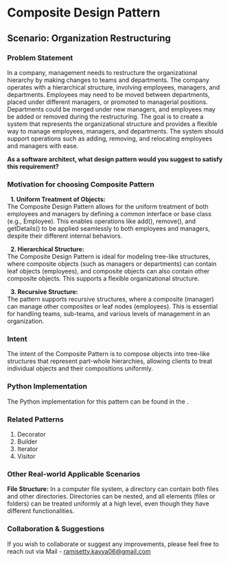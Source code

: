 # Composite Design Pattern

## Scenario: Organization Restructuring

### Problem Statement
In a company, management needs to restructure the organizational hierarchy by making changes to teams and departments. The company operates with a hierarchical structure, involving employees, managers, and departments. Employees may need to be moved between departments, placed under different managers, or promoted to managerial positions. Departments could be merged under new managers, and employees may be added or removed during the restructuring. The goal is to create a system that represents the organizational structure and provides a flexible way to manage employees, managers, and departments. The system should support operations such as adding, removing, and relocating employees and managers with ease. <br>

**As a software architect, what design pattern would you suggest to satisfy this requirement?**

### Motivation for choosing Composite Pattern

&nbsp; **1. Uniform Treatment of Objects:** <br>
The Composite Design Pattern allows for the uniform treatment of both employees and managers by defining a common interface or base class (e.g., Employee). This enables operations like add(), remove(), and getDetails() to be applied seamlessly to both employees and managers, despite their different internal behaviors. <br>

&nbsp; **2. Hierarchical Structure:**  <br>
The Composite Design Pattern is ideal for modeling tree-like structures, where composite objects (such as managers or departments) can contain leaf objects (employees), and composite objects can also contain other composite objects. This supports a flexible organizational structure. <br>

&nbsp; **3. Recursive Structure:** <br>
The pattern supports recursive structures, where a composite (manager) can manage other composites or leaf nodes (employees). This is essential for handling teams, sub-teams, and various levels of management in an organization. <br>

### Intent
The intent of the Composite Pattern is to compose objects into tree-like structures that represent part-whole hierarchies, allowing clients to treat individual objects and their compositions uniformly.

### Python Implementation
The Python implementation for this pattern can be found in the []().

### Related Patterns
1. Decorator <br>
2. Builder <br>
3. Iterator <br>
4. Visitor <br>

### Other Real-world Applicable Scenarios

**File Structure:** In a computer file system, a directory can contain both files and other directories. Directories can be nested, and all elements (files or folders) can be treated uniformly at a high level, even though they have different functionalities. <br>

### Collaboration & Suggestions 
If you wish to collaborate or suggest any improvements, please feel free to reach out via Mail - ramisetty.kavya06@gmail.com
